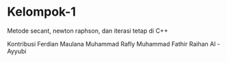 # Kelompok-1
Metode secant, newton raphson, dan iterasi tetap di C++

Kontribusi
Ferdian Maulana
Muhammad Rafly
Muhammad Fathir
Raihan Al - Ayyubi
